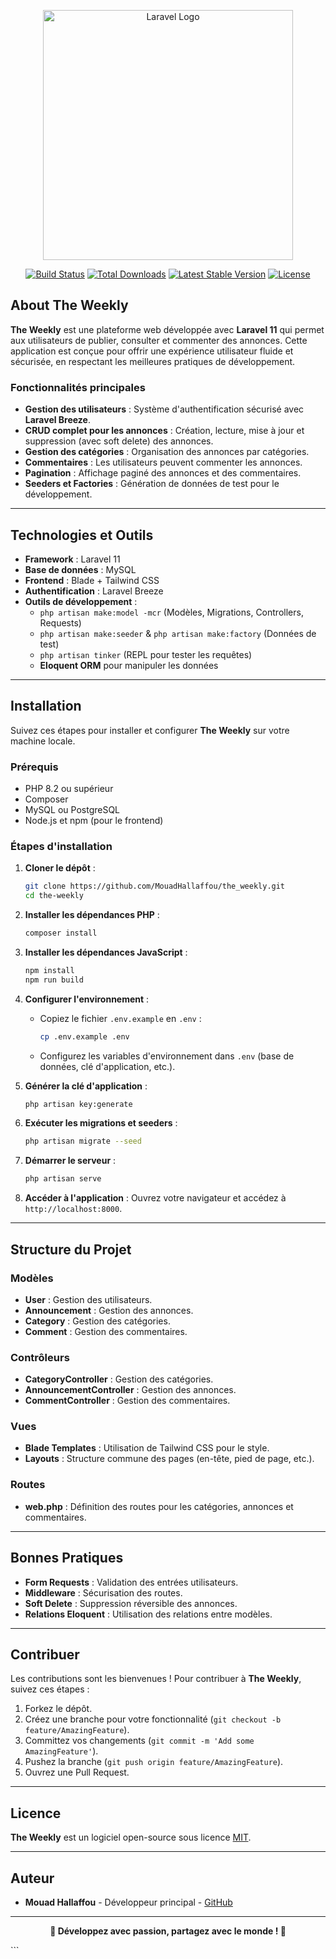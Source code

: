<p align="center">
  <a href="https://laravel.com" target="_blank">
    <img src="https://raw.githubusercontent.com/laravel/art/master/logo-lockup/5%20SVG/2%20CMYK/1%20Full%20Color/laravel-logolockup-cmyk-red.svg" width="400" alt="Laravel Logo">
  </a>
</p>

<p align="center">
  <a href="https://github.com/MouadHallaffou/the-weekly/actions"><img src="https://github.com/MouadHallaffou/the-weekly/workflows/tests/badge.svg" alt="Build Status"></a>
  <a href="https://packagist.org/packages/MouadHallaffou/the-weekly"><img src="https://img.shields.io/packagist/dt/MouadHallaffou/the-weekly" alt="Total Downloads"></a>
  <a href="https://packagist.org/packages/MouadHallaffou/the-weekly"><img src="https://img.shields.io/packagist/v/MouadHallaffou/the-weekly" alt="Latest Stable Version"></a>
  <a href="https://packagist.org/packages/MouadHallaffou/the-weekly"><img src="https://img.shields.io/packagist/l/MouadHallaffou/the-weekly" alt="License"></a>
</p>

## About The Weekly

**The Weekly** est une plateforme web développée avec **Laravel 11** qui permet aux utilisateurs de publier, consulter et commenter des annonces. Cette application est conçue pour offrir une expérience utilisateur fluide et sécurisée, en respectant les meilleures pratiques de développement.

### Fonctionnalités principales

- **Gestion des utilisateurs** : Système d'authentification sécurisé avec **Laravel Breeze**.
- **CRUD complet pour les annonces** : Création, lecture, mise à jour et suppression (avec soft delete) des annonces.
- **Gestion des catégories** : Organisation des annonces par catégories.
- **Commentaires** : Les utilisateurs peuvent commenter les annonces.
- **Pagination** : Affichage paginé des annonces et des commentaires.
- **Seeders et Factories** : Génération de données de test pour le développement.

---

## Technologies et Outils

- **Framework** : Laravel 11
- **Base de données** : MySQL 
- **Frontend** : Blade + Tailwind CSS
- **Authentification** : Laravel Breeze
- **Outils de développement** :
  - `php artisan make:model -mcr` (Modèles, Migrations, Controllers, Requests)
  - `php artisan make:seeder` & `php artisan make:factory` (Données de test)
  - `php artisan tinker` (REPL pour tester les requêtes)
  - **Eloquent ORM** pour manipuler les données

---

## Installation

Suivez ces étapes pour installer et configurer **The Weekly** sur votre machine locale.

### Prérequis

- PHP 8.2 ou supérieur
- Composer
- MySQL ou PostgreSQL
- Node.js et npm (pour le frontend)

### Étapes d'installation

1. **Cloner le dépôt** :
   ```bash
   git clone https://github.com/MouadHallaffou/the_weekly.git
   cd the-weekly
   ```

2. **Installer les dépendances PHP** :
   ```bash
   composer install
   ```

3. **Installer les dépendances JavaScript** :
   ```bash
   npm install
   npm run build
   ```

4. **Configurer l'environnement** :
   - Copiez le fichier `.env.example` en `.env` :
     ```bash
     cp .env.example .env
     ```
   - Configurez les variables d'environnement dans `.env` (base de données, clé d'application, etc.).

5. **Générer la clé d'application** :
   ```bash
   php artisan key:generate
   ```

6. **Exécuter les migrations et seeders** :
   ```bash
   php artisan migrate --seed
   ```

7. **Démarrer le serveur** :
   ```bash
   php artisan serve
   ```

8. **Accéder à l'application** :
   Ouvrez votre navigateur et accédez à `http://localhost:8000`.

---

## Structure du Projet

### Modèles

- **User** : Gestion des utilisateurs.
- **Announcement** : Gestion des annonces.
- **Category** : Gestion des catégories.
- **Comment** : Gestion des commentaires.

### Contrôleurs

- **CategoryController** : Gestion des catégories.
- **AnnouncementController** : Gestion des annonces.
- **CommentController** : Gestion des commentaires.

### Vues

- **Blade Templates** : Utilisation de Tailwind CSS pour le style.
- **Layouts** : Structure commune des pages (en-tête, pied de page, etc.).

### Routes

- **web.php** : Définition des routes pour les catégories, annonces et commentaires.

---

## Bonnes Pratiques

- **Form Requests** : Validation des entrées utilisateurs.
- **Middleware** : Sécurisation des routes.
- **Soft Delete** : Suppression réversible des annonces.
- **Relations Eloquent** : Utilisation des relations entre modèles.

---

## Contribuer

Les contributions sont les bienvenues ! Pour contribuer à **The Weekly**, suivez ces étapes :

1. Forkez le dépôt.
2. Créez une branche pour votre fonctionnalité (`git checkout -b feature/AmazingFeature`).
3. Committez vos changements (`git commit -m 'Add some AmazingFeature'`).
4. Pushez la branche (`git push origin feature/AmazingFeature`).
5. Ouvrez une Pull Request.

---

## Licence

**The Weekly** est un logiciel open-source sous licence [MIT](https://opensource.org/licenses/MIT).

---

## Auteur

- **Mouad Hallaffou** - Développeur principal - [GitHub](https://github.com/MouadHallaffou)

---

<p align="center">
  <strong>🚀 Développez avec passion, partagez avec le monde ! 🚀</strong>
</p>
```



